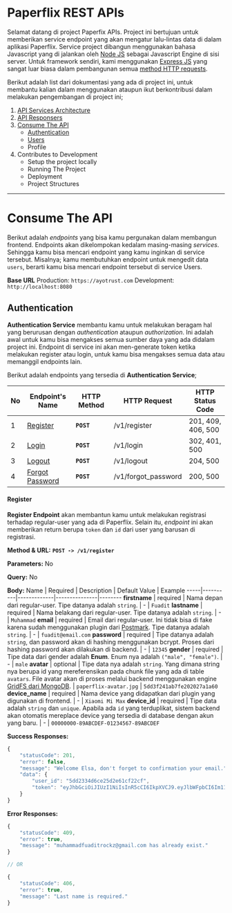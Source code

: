 # Paperflix REST APIs
Selamat datang di project Paperfix APIs. Project ini bertujuan untuk memberikan service endpoint yang akan mengatur lalu-lintas data di dalam aplikasi Paperflix. Service project dibangun menggunakan bahasa Javascript yang di jalankan oleh [Node JS](https://nodejs.org/en/) sebagai Javascript Engine di sisi server. Untuk framework sendiri, kami menggunakan [Express JS](https://expressjs.com/) yang sangat luar biasa dalam pembangunan semua [method HTTP requests](https://developer.mozilla.org/en-US/docs/Web/HTTP/Methods).

Berikut adalah list dari dokumentasi yang ada di project ini, untuk membantu kalian dalam menggunakan ataupun ikut berkontribusi dalam melakukan pengembangan di project ini;
1. [API Services Architecture](https://github.com/Ayotrash/paperflix_services/blob/master/docs/RESPONSERS.md)
2. [API Responsers](https://github.com/Ayotrash/paperflix_services/blob/master/docs/RESPONSERS.md)
3. [Consume The API](#consume-the-api)
     * [Authentication](#authentication)
     * [Users](#users)
     * Profile
4. Contributes to Development
     * Setup the project locally
     * Running The Project
     * Deployment
     * Project Structures

-------------------------------------------------------------------------------------

# Consume The API
Berikut adalah *endpoints* yang bisa kamu pergunakan dalam membangun frontend. Endpoints akan dikelompokan kedalam masing-masing *services*. Sehingga kamu bisa mencari endpoint yang kamu inginkan di service tersebut. Misalnya; kamu membutuhkan endpoint untuk mengedit data `users`, berarti kamu bisa mencari endpoint tersebut di service Users.

**Base URL**
Production: `https://ayotrust.com`
Development: `http://localhost:8080`

## Authentication
**Authentication Service** membantu kamu untuk melakukan beragam hal yang berurusan dengan *authentication* ataupun *authorization*. Ini adalah awal untuk kamu bisa mengakses semua sumber daya yang ada didalam project ini. Endpoint di service ini akan men-generate token ketika melakukan register atau login, untuk kamu bisa mengakses semua data atau memanggil endpoints lain.

Berikut adalah endpoints yang tersedia di **Authentication Service**;

No | Endpoint's Name | HTTP Method | HTTP Request | HTTP Status Code
---|-----------------|-------------|--------------|-----------------
1 | [Register](#register) | **`POST`** | /v1/register | 201, 409, 406, 500
2 | [Login](#login) | **`POST`** | /v1/login | 302, 401, 500
3 | [Logout](#logout) | **`POST`** | /v1/logout | 204, 500
4 | [Forgot Password](#forgot-password) | **`POST`** | /v1/forgot_password | 200, 500

#### Register
**Register Endpoint** akan membantun kamu untuk melakukan registrasi terhadap regular-user yang ada di Paperflix. Selain itu, *endpoint* ini akan memberikan return berupa `token` dan `id` dari user yang barusan di registrasi.

**Method & URL:** **`POST -> /v1/register`**

**Parameters:** No

**Query:** No

**Body:**
Name | Required | Description | Default Value | Example
-----|----------|-------------|---------------|--------
**firstname** | required | Nama depan dari regular-user. Tipe datanya adalah `string`. | - | `Fuadit`
**lastname** | required | Nama belakang dari regular-user. Tipe datanya adalah `string`. | - | `Muhammad`
**email** | required | Email dari regular-user. Ini tidak bisa di fake karena sudah menggunakan plugin dari [Postmark](https://postmarkapp.com/loves/node). Tipe datanya adalah `string`. | - |  `fuadit@email.com`
**password** | required | Tipe datanya adalah `string`, dan password akan di hashing menggunakan bcrypt. Proses dari hashing password akan dilakukan di backend. | - | `12345`
**gender** | required | Tipe data dari gender adalah **Enum**. Enum nya adalah `("male", "female")`. | - | `male`
**avatar** | optional | Tipe data nya adalah `string`. Yang dimana string nya berupa id yang mereferensikan pada chunk file yang ada di table `avatars`. File avatar akan di proses melalui backend menggunakan engine [GridFS dari MongoDB](https://docs.mongodb.com/manual/core/gridfs/). | `paperflix-avatar.jpg` | `5dd3f241ab7fe202027a1a60`
**device_name** | required | Nama device yang didapatkan dari plugin yang digunakan di frontend. | - | `Xiaomi Mi Max`
**device_id** | required | Tipe data adalah `string` dan `unique`. Apabila ada `id` yang terduplikat, sistem backend akan otomatis mereplace device yang tersedia di database dengan akun yang baru. | - | `00000000-89ABCDEF-01234567-89ABCDEF`

**Success Responses:**
```javascript
{
    "statusCode": 201,
    "error": false,
    "message": "Welcome Elsa, don't forget to confirmation your email.",
    "data": {
        "user_id": "5dd2334d6ce25d2e61cf22cf",
        "token": "eyJhbGciOiJIUzI1NiIsInR5cCI6IkpXVCJ9.eyJlbWFpbCI6Im11aGFtbWFkZnVhZGl0QGdtYWlsLmNvbSIsInVzZXJJZCI6IjVkZDIzMzRkNmNlMjVkMmU2MWNmMjJjZiIsImlhdCI6MTU3NDA1Njc4MSwiZXhwIjoxNTc0MDY3NTgxfQ.4b2YQE8VJ09eBuSIdkce5d6tEkf6H9yw3CNT3VGkXuM"
    }
}
```

**Error Responses:**
```javascript
{
    "statusCode": 409,
    "error": true,
    "message": "muhammadfuaditrockz@gmail.com has already exist."
}

// OR

{
    "statusCode": 406,
    "error": true,
    "message": "Last name is required."
}
```